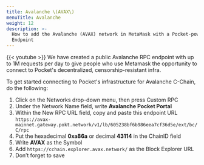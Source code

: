 ```yaml
---
title: Avalanche \(AVAX\)
menuTitle: Avalanche
weight: 12
description: >-
  How to add the Avalanche (AVAX) network in MetaMask with a Pocket-powered RPC
  Endpoint
---
```



{{< youtube  >}}
We have created a public Avalanche RPC endpoint with up to 1M requests per day to give people who use Metamask the opportunity to connect to Pocket's decentralized, censorship-resistant infra.

To get started connecting to Pocket's infrastructure for Avalanche C-Chain, do the following:

1. Click on the Networks drop-down menu, then press Custom RPC
2. Under the Network Name field, write **Avalanche Pocket Portal**
3. Within the New RPC URL field, copy and paste this endpoint URL `https://avax-mainnet.gateway.pokt.network/v1/lb/605238bf6b986eea7cf36d5e/ext/bc/C/rpc`
4. Put the hexadecimal **0xa86a** or decimal **43114** in the ChainID field
5. Write **AVAX** as the Symbol
6. Add `https://cchain.explorer.avax.network/` as the Block Explorer URL
7. Don’t forget to save

